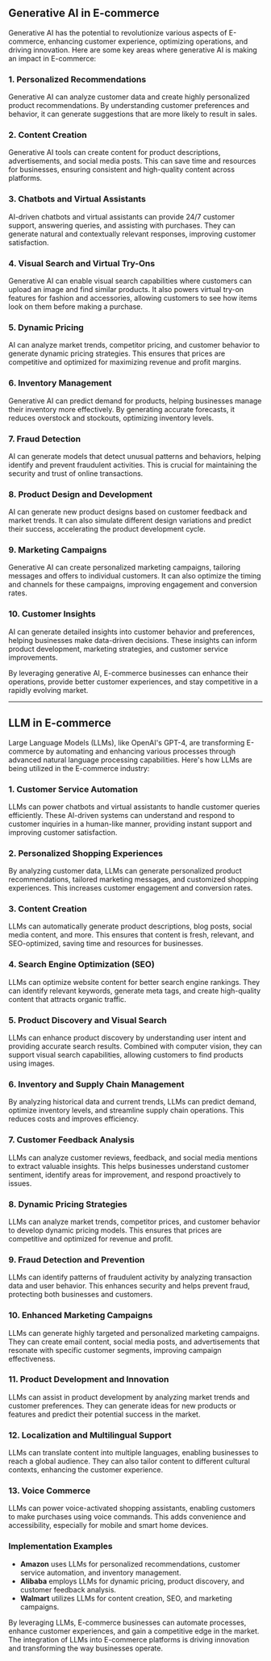 ## Generative AI in E-commerce
Generative AI has the potential to revolutionize various aspects of E-commerce, enhancing customer experience, optimizing operations, and driving innovation. Here are some key areas where generative AI is making an impact in E-commerce:

### 1. **Personalized Recommendations**
Generative AI can analyze customer data and create highly personalized product recommendations. By understanding customer preferences and behavior, it can generate suggestions that are more likely to result in sales.

### 2. **Content Creation**
Generative AI tools can create content for product descriptions, advertisements, and social media posts. This can save time and resources for businesses, ensuring consistent and high-quality content across platforms.

### 3. **Chatbots and Virtual Assistants**
AI-driven chatbots and virtual assistants can provide 24/7 customer support, answering queries, and assisting with purchases. They can generate natural and contextually relevant responses, improving customer satisfaction.

### 4. **Visual Search and Virtual Try-Ons**
Generative AI can enable visual search capabilities where customers can upload an image and find similar products. It also powers virtual try-on features for fashion and accessories, allowing customers to see how items look on them before making a purchase.

### 5. **Dynamic Pricing**
AI can analyze market trends, competitor pricing, and customer behavior to generate dynamic pricing strategies. This ensures that prices are competitive and optimized for maximizing revenue and profit margins.

### 6. **Inventory Management**
Generative AI can predict demand for products, helping businesses manage their inventory more effectively. By generating accurate forecasts, it reduces overstock and stockouts, optimizing inventory levels.

### 7. **Fraud Detection**
AI can generate models that detect unusual patterns and behaviors, helping identify and prevent fraudulent activities. This is crucial for maintaining the security and trust of online transactions.

### 8. **Product Design and Development**
AI can generate new product designs based on customer feedback and market trends. It can also simulate different design variations and predict their success, accelerating the product development cycle.

### 9. **Marketing Campaigns**
Generative AI can create personalized marketing campaigns, tailoring messages and offers to individual customers. It can also optimize the timing and channels for these campaigns, improving engagement and conversion rates.

### 10. **Customer Insights**
AI can generate detailed insights into customer behavior and preferences, helping businesses make data-driven decisions. These insights can inform product development, marketing strategies, and customer service improvements.

By leveraging generative AI, E-commerce businesses can enhance their operations, provide better customer experiences, and stay competitive in a rapidly evolving market.

----------------------------------------

## LLM in E-commerce
Large Language Models (LLMs), like OpenAI's GPT-4, are transforming E-commerce by automating and enhancing various processes through advanced natural language processing capabilities. Here's how LLMs are being utilized in the E-commerce industry:

### 1. **Customer Service Automation**
LLMs can power chatbots and virtual assistants to handle customer queries efficiently. These AI-driven systems can understand and respond to customer inquiries in a human-like manner, providing instant support and improving customer satisfaction.

### 2. **Personalized Shopping Experiences**
By analyzing customer data, LLMs can generate personalized product recommendations, tailored marketing messages, and customized shopping experiences. This increases customer engagement and conversion rates.

### 3. **Content Creation**
LLMs can automatically generate product descriptions, blog posts, social media content, and more. This ensures that content is fresh, relevant, and SEO-optimized, saving time and resources for businesses.

### 4. **Search Engine Optimization (SEO)**
LLMs can optimize website content for better search engine rankings. They can identify relevant keywords, generate meta tags, and create high-quality content that attracts organic traffic.

### 5. **Product Discovery and Visual Search**
LLMs can enhance product discovery by understanding user intent and providing accurate search results. Combined with computer vision, they can support visual search capabilities, allowing customers to find products using images.

### 6. **Inventory and Supply Chain Management**
By analyzing historical data and current trends, LLMs can predict demand, optimize inventory levels, and streamline supply chain operations. This reduces costs and improves efficiency.

### 7. **Customer Feedback Analysis**
LLMs can analyze customer reviews, feedback, and social media mentions to extract valuable insights. This helps businesses understand customer sentiment, identify areas for improvement, and respond proactively to issues.

### 8. **Dynamic Pricing Strategies**
LLMs can analyze market trends, competitor prices, and customer behavior to develop dynamic pricing models. This ensures that prices are competitive and optimized for revenue and profit.

### 9. **Fraud Detection and Prevention**
LLMs can identify patterns of fraudulent activity by analyzing transaction data and user behavior. This enhances security and helps prevent fraud, protecting both businesses and customers.

### 10. **Enhanced Marketing Campaigns**
LLMs can generate highly targeted and personalized marketing campaigns. They can create email content, social media posts, and advertisements that resonate with specific customer segments, improving campaign effectiveness.

### 11. **Product Development and Innovation**
LLMs can assist in product development by analyzing market trends and customer preferences. They can generate ideas for new products or features and predict their potential success in the market.

### 12. **Localization and Multilingual Support**
LLMs can translate content into multiple languages, enabling businesses to reach a global audience. They can also tailor content to different cultural contexts, enhancing the customer experience.

### 13. **Voice Commerce**
LLMs can power voice-activated shopping assistants, enabling customers to make purchases using voice commands. This adds convenience and accessibility, especially for mobile and smart home devices.

### Implementation Examples

- **Amazon** uses LLMs for personalized recommendations, customer service automation, and inventory management.
- **Alibaba** employs LLMs for dynamic pricing, product discovery, and customer feedback analysis.
- **Walmart** utilizes LLMs for content creation, SEO, and marketing campaigns.

By leveraging LLMs, E-commerce businesses can automate processes, enhance customer experiences, and gain a competitive edge in the market. The integration of LLMs into E-commerce platforms is driving innovation and transforming the way businesses operate.
